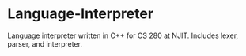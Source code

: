# Language-Interpreter
Language interpreter written in C++ for CS 280 at NJIT. Includes lexer, parser, and interpreter.
